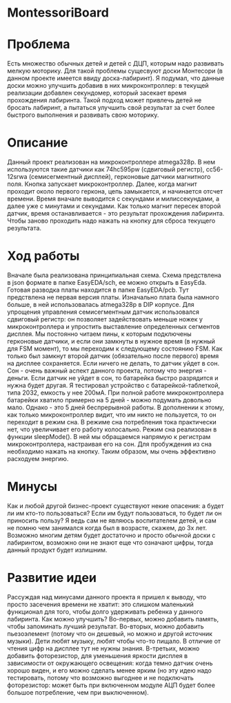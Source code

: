 # MontessoriBoard

# Проблема
Есть множество обычных детей и детей с ДЦП, которым надо развивать мелкую моторику. Для такой проблемы сущесвуют доски Монтесори (в данном проекте имеется ввиду доска-лабиринт). Я подумал, что данные доски можно улучшить добавив в них микроконтроллер: в текущей реализации добавлен секундомер, который засекает время прохождения лабиринта. Такой подход может привлечь детей не бросать лабиринт, а пытаться улучшить свой результат за счет более быстрого выполнения и развивать свою моторику.

# Описание 
Данный проект реализован на микроконтроллере atmega328p. В нем используются такие датчики как 74hc595pw (сдвиговый регистр), cc56-12srwa (семисегментный дисплей), герконовые датчики магнитного поля. Кнопка запускает микроконтроллер. Далее, когда магнит проходит около первого геркона, цепь замыкается, и начинается отсчет времени. Время вначале выводится с секундами и милиссекундами, а далее уже с минутами и секундами. Как только магнит пересек второй датчик, время останавливается - это результат прохождения лабиринта. Чтобы заново проходить надо нажать на кнопку для сброса текущего результата.

# Ход работы
Вначале была реализована принципиальная схема. Схема предствлена в json формате в папке EasyEDA/sch, ее можно открыть в EasyEda. Готовая разводка платы находится в папке EasyEDA/pcb. Тут предствлена не первая версия платы. Изначально плата была намного больше, в ней использовалась atmega328p в DIP корпусе.
Для упрощения управления семисегментным датчик использовался сдвиговый регистр: он позволяет задействовать меньше ножек у микроконтроллера и упростить выставление определенных сегментов дисплея. Мы постоянно читаем пины, к которым подключены герконовые датчики, и если они замкнуты в нужное время (в нужный для FSM момент), то мы переходим к следующему состоянию FSM. Как только был замкнут второй датчик (обязательно после первого) время на дисплее сохраняется. Если ничего не делать, то датчик уйдет в сон.
Сон - очень важный аспект данного проекта, потому что энергия - деньги. Если датчик не уйдет в сон, то батарейка быстро разрядится и нужна будет другая. Я тестировал устройство с батарейкой-таблеткой, типа 2032, емкость у нее 200мА. При полной работе микроконтроллера батарейки хватило примерно на 5 дней - можно подумать довольно мало. Однако - это 5 дней беспрерывной работы. В дополнении к этому, как только микроконтроллер видит, что им никто не пользуется, то он переходит в режим сна. В режиме сна потребления тока практически нет, что увеличивает его работу колосально. Режим сна реализован в функции sleepMode(). В ней мы обращаемся напрямую к регистрам микроконтроллера, настраивая его на сон. Для пробуждения из сна необходимо нажать на кнопку. Таким образом, мы очень эффективно расходуем энергию.

# Минусы
Как и любой другой бизнес-проект существуют некие опасения: а будет ли им кто-то пользоваться? Если им будут пользоваться, то будет ли он приносить пользу? Я ведь сам не являюсь воспитателем детей, и сам не помню чем занимался когда был в возрасте, скажем, до 3х лет. Возможно многим детям будет достаточно и просто обычной доски с лабиринтом, возможно они не знают еще что означают цифры, тогда данный продукт будет излишним.

# Развитие идеи
Рассуждая над минусами данного проекта я пришел к выводу, что просто засечения времени не хватит: это слишком маленький функционал для того, чтобы долго удерживать ребенка у данного лабиринта. Как можно улучшить? Во-первых, можно добавить память, чтобы запоминать лучший результат. Во-вторых, можно добавить пьезоэлемент (потому что он дешевый, но можно и другой источник музыки). Дети любят музыку, любят чтобы что-то пищало. В отличие от чтения цифр на дисплее тут не нужны знания. В-третьих, можно добавить фоторезистор, для уменьшения яркости дисплея в зависимости от окружающего освещения: когда темно датчик очень хорошо виден, и его можно сделать менее ярким (но эту идею надо тестировать, потому что возможно выгоднее и не подключать фоторезистор: может быть при включенном модуле АЦП будет более большое потребление, чем при выключенном).
